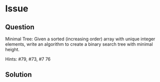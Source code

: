 # Issue

## Question

Minimal Tree: Given a sorted (increasing order) array with unique integer elements, write an algo­rithm to create a binary search tree with minimal height.

Hints: #79, #73, #7 76

## Solution

